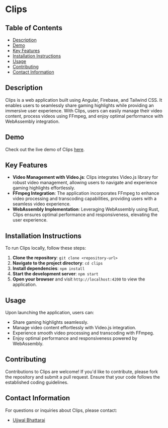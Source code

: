 # Clips

## Table of Contents
- [Description](#description)
- [Demo](#demo)
- [Key Features](#key-features)
- [Installation Instructions](#installation-instructions)
- [Usage](#usage)
- [Contributing](#contributing)
- [Contact Information](#contact-information)

## Description
Clips is a web application built using Angular, Firebase, and Tailwind CSS. It enables users to seamlessly share gaming highlights while providing an immersive user experience. With Clips, users can easily manage their video content, process videos using FFmpeg, and enjoy optimal performance with WebAssembly integration.

## Demo
Check out the live demo of Clips [here](https://clips-angular-sand-two.vercel.app/).

## Key Features
- **Video Management with Video.js**: Clips integrates Video.js library for robust video management, allowing users to navigate and experience gaming highlights effortlessly.
- **FFmpeg Integration**: The application incorporates FFmpeg to enhance video processing and transcoding capabilities, providing users with a seamless video experience.
- **WebAssembly Implementation**: Leveraging WebAssembly using Rust, Clips ensures optimal performance and responsiveness, elevating the user experience.

## Installation Instructions
To run Clips locally, follow these steps:
1. **Clone the repository**: `git clone <repository-url>`
2. **Navigate to the project directory**: `cd clips`
3. **Install dependencies**: `npm install`
4. **Start the development server**: `npm start`
5. **Open your browser** and visit `http://localhost:4200` to view the application.

## Usage
Upon launching the application, users can:
- Share gaming highlights seamlessly.
- Manage video content effortlessly with Video.js integration.
- Experience smooth video processing and transcoding with FFmpeg.
- Enjoy optimal performance and responsiveness powered by WebAssembly.

## Contributing
Contributions to Clips are welcome! If you'd like to contribute, please fork the repository and submit a pull request. Ensure that your code follows the established coding guidelines.


## Contact Information
For questions or inquiries about Clips, please contact:
- [Ujjwal Bhattarai](mailto:ujjwalbh001@example.com)